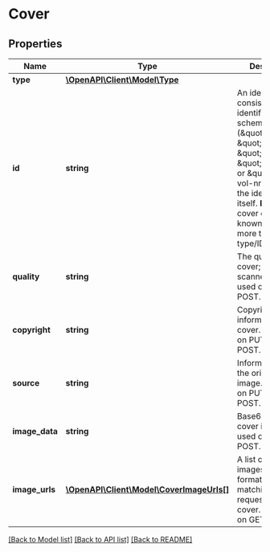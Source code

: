 # Cover

## Properties
Name | Type | Description | Notes
------------ | ------------- | ------------- | -------------
**type** | [**\OpenAPI\Client\Model\Type**](Type.md) |  | 
**id** | **string** | An identifier URI consisting of identifier type as scheme (\&quot;isbn\&quot;, \&quot;faust\&quot;, \&quot;pid\&quot;, \&quot;issn\&quot;,  or \&quot;issn-vol-nr\&quot;) and the identifier itself. **Notice:** A cover can be known under more than one type/ID. | 
**quality** | **string** | The quality of the cover; digital or scanned. Only used on PUT and POST. | 
**copyright** | **string** | Copyright information for the cover. Only used on PUT and POST. | [optional] 
**source** | **string** | Information about the origin of the image. Only used on PUT and POST. | [optional] 
**image_data** | **string** | Base64 encoded cover image. Only used on PUT and POST. | 
**image_urls** | [**\OpenAPI\Client\Model\CoverImageUrls[]**](CoverImageUrls.md) | A list of the all images (the formats and sizes matching the request) for the cover. Only used on GET. | 

[[Back to Model list]](../README.md#documentation-for-models) [[Back to API list]](../README.md#documentation-for-api-endpoints) [[Back to README]](../README.md)


